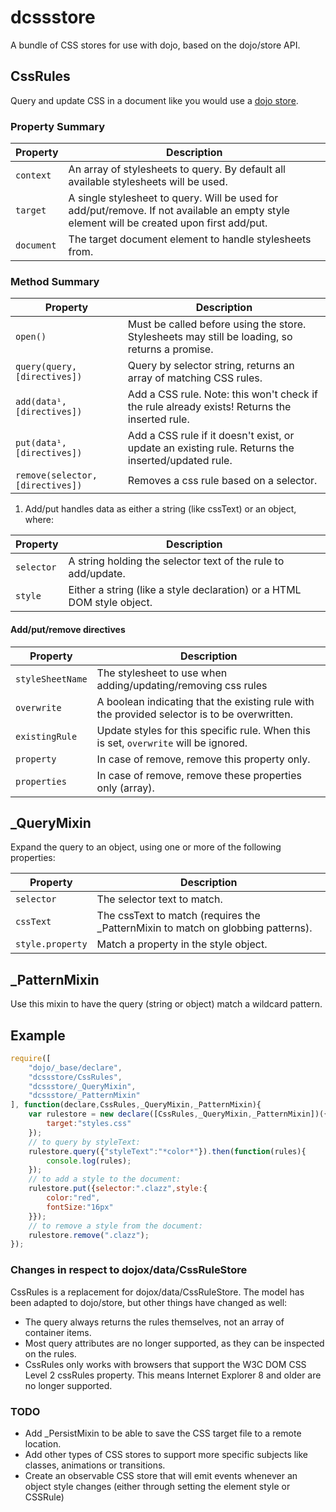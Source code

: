 dcssstore
=========

A bundle of CSS stores for use with dojo, based on the dojo/store API.

## CssRules

Query and update CSS in a document like you would use a [dojo store](https://github.com/SitePen/dstore).


### Property Summary

Property | Description
-------- | -----------
`context` | An array of stylesheets to query. By default all available stylesheets will be used.
`target` | A single stylesheet to query. Will be used for add/put/remove. If not available an empty style element will be created upon first add/put.
`document` | The target document element to handle stylesheets from.


### Method Summary

Property | Description
-------- | -----------
`open()` | Must be called before using the store. Stylesheets may still be loading, so returns a promise.
`query(query,[directives])` | Query by selector string, returns an array of matching CSS rules.
`add(data¹,[directives])` |  Add a CSS rule. Note: this won't check if the rule already exists! Returns the inserted rule. 
`put(data¹,[directives])` | Add a CSS rule if it doesn't exist, or update an existing rule. Returns the inserted/updated rule.
`remove(selector,[directives])` | Removes a css rule based on a selector.

1) Add/put handles data as either a string (like cssText) or an object, where: 

Property | Description
-------- | -----------
`selector` | A string holding the selector text of the rule to add/update.
`style` | Either a string (like a style declaration) or a HTML DOM style object.


#### Add/put/remove directives

Property | Description
-------- | -----------
`styleSheetName` | The stylesheet to use when adding/updating/removing css rules
`overwrite` | A boolean indicating that the existing rule with the provided selector is to be overwritten.
`existingRule` | Update styles for this specific rule. When this is set, `overwrite` will be ignored.
`property` | In case of remove, remove this property only.
`properties` | In case of remove, remove these properties only (array).


## _QueryMixin

Expand the query to an object, using one or more of the following properties:

Property | Description
-------- | -----------
`selector` | The selector text to match.
`cssText` | The cssText to match (requires the _PatternMixin to match on globbing patterns).
`style.property` | Match a property in the style object.


## _PatternMixin

Use this mixin to have the query (string or object) match a wildcard pattern.


## Example

```javascript
require([
	"dojo/_base/declare",
	"dcssstore/CssRules",
	"dcssstore/_QueryMixin",
	"dcssstore/_PatternMixin"
], function(declare,CssRules,_QueryMixin,_PatternMixin){
	var rulestore = new declare([CssRules,_QueryMixin,_PatternMixin])({
		target:"styles.css"
	});
	// to query by styleText:
	rulestore.query({"styleText":"*color*"}).then(function(rules){
		console.log(rules);
	});
	// to add a style to the document:
	rulestore.put({selector:".clazz",style:{
		color:"red",
		fontSize:"16px"
	}});
	// to remove a style from the document:
	rulestore.remove(".clazz");
});
```

### Changes in respect to dojox/data/CssRuleStore

CssRules is a replacement for dojox/data/CssRuleStore. The model has been adapted to dojo/store, but other things have changed as well:

* The query always returns the rules themselves, not an array of container items.
* Most query attributes are no longer supported, as they can be inspected on the rules.
* CssRules only works with browsers that support the W3C DOM CSS Level 2 cssRules property. This means Internet Explorer 8 and older are no longer supported.


### TODO

* Add _PersistMixin to be able to save the CSS target file to a remote location.
* Add other types of CSS stores to support more specific subjects like classes, animations or transitions.
* Create an observable CSS store that will emit events whenever an object style changes (either through setting the element style or CSSRule)
